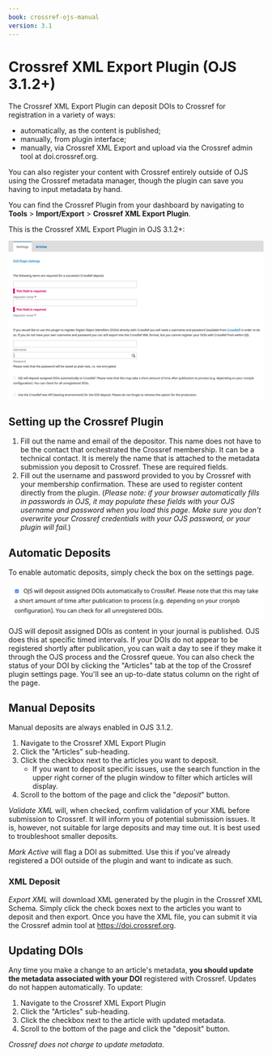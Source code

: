 ```yaml
---
book: crossref-ojs-manual
version: 3.1
---
```

# Crossref XML Export Plugin (OJS 3.1.2+)

The Crossref XML Export Plugin  can deposit DOIs to Crossref for registration in a variety of ways:

- automatically, as the content is published;
- manually, from plugin interface;
- manually, via Crossref XML Export and upload via the Crossref admin tool at doi.crossref.org.

You can also register your content with Crossref entirely outside of OJS using the Crossref metadata manager, though the plugin can save you having to input metadata by hand.

You can find the Crossref Plugin from your dashboard by navigating to **Tools** > **Import/Export** > **Crossref XML Export Plugin**.

This is the Crossref XML Export Plugin in OJS 3.1.2+:

![OJS 3.1 CrossRef XML Export plugin settings: checkbox for automatic deposits.](./assets/autoDeposit-01.png)

## Setting up the Crossref Plugin

1. Fill out the name and email of the depositor. This name does not have to be the contact that orchestrated the Crossref membership. It can be a technical contact. It is merely the name that is attached to the metadata submission you deposit to Crossref. These are required fields.
2. Fill out the username and password provided to you by Crossref with your membership confirmation. These are used to register content directly from the plugin. (_Please note: if your browser automatically fills in passwords in OJS, it may populate these fields with your OJS username and password when you load this page. Make sure you don't overwrite your Crossref credentials with your OJS password, or your plugin will fail._)

## Automatic Deposits

To enable automatic deposits, simply check the box on the settings page.

![OJS 3.1 CrossRef XML Export Plugin: settings tab screen.](./assets/autoDeposit-02.png)

OJS will deposit assigned DOIs as content in your journal is published. OJS does this at specific timed intervals. If your DOIs do not appear to be registered shortly after publication, you can wait a day to see if they make it through the OJS process and the Crossref queue. You can also check the status of your DOI by clicking the "Articles" tab at the top of the Crossref plugin settings page. You'll see an up-to-date status column on the right of the page.

## Manual Deposits

Manual deposits are always enabled in OJS 3.1.2.

1. Navigate to the Crossref XML Export Plugin
2. Click the "Articles" sub-heading.
3. Click the checkbox next to the articles you want to deposit.
	- If you want to deposit specific issues, use the search function in the upper right corner of the plugin window to filter which articles will display.
4. Scroll to the bottom of the page and click the "*deposit*" button.

*Validate XML* will, when checked, confirm validation of your XML before submission to Crossref. It will inform you of potential submission issues. It is, however, not suitable for large deposits and may time out. It is best used to troubleshoot smaller deposits.

*Mark Active* will flag a DOI as submitted. Use this if you've already registered a DOI outside of the plugin and want to indicate as such.

### XML Deposit

*Export XML* will download XML generated by the plugin in the Crossref XML Schema. Simply click the check boxes next to the articles you want to deposit and then export. Once you have the XML file, you can submit it via the Crossref admin tool at https://doi.crossref.org.

## Updating DOIs

Any time you make a change to an article's metadata, **you should update the metadata associated with your DOI** registered with Crossref. Updates do not happen automatically. To update:

1. Navigate to the Crossref XML Export Plugin
2. Click the "Articles" sub-heading.
3. Click the checkbox next to the article with updated metadata.
4. Scroll to the bottom of the page and click the "deposit" button.

_Crossref does not charge to update metadata._
